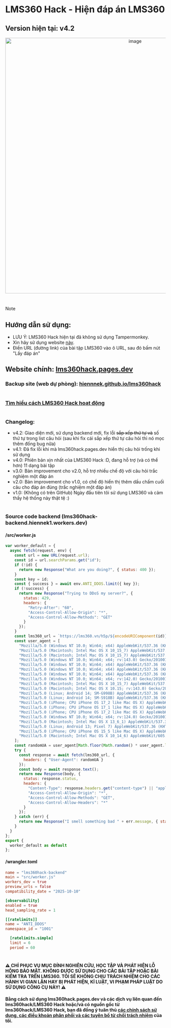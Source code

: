 # LMS360 Hack - Hiện đáp án LMS360
## Version hiện tại: v4.2

<p align="center">
  <img width="800" alt="image" src="https://github.com/user-attachments/assets/4b105993-bdb4-433c-a4ad-150054c24c89" />
</p>

#

> [!NOTE]
>## Hướng dẫn sử dụng:
>- LƯU Ý: LMS360 Hack hiện tại đã không sử dụng Tampermonkey.
>- Xin hãy sử dụng website [này](https://lms360hack.pages.dev/).
>- Điền URL (đường link) của bài tập LMS360 vào ô URL, sau đó bấm nút "Lấy đáp án"

## Website chính: [lms360hack.pages.dev](https://lms360hack.pages.dev/)
### Backup site (web dự phòng): [hiennnek.github.io/lms360hack](https://hiennnek.github.io/lms360hack/)

#

### [Tìm hiểu cách LMS360 Hack hoạt động](How_it_work.pdf)

#

### Changelog:
- v4.2: Giao diện mới, sử dụng backend mới, fix lỗi ~~sắp xếp thứ tự và~~ số thứ tự trong list câu hỏi (sau khi fix cái sắp xếp thứ tự câu hỏi thì nó mọc thêm đống bug nữa)
- v4.1: Đã fix lỗi khi mà lms360hack.pages.dev hiển thị câu hỏi trống khi sử dụng
- v4.0: Phiên bản xịn nhất của LMS360 Hack :D, đang hỗ trợ (và có thể hơn) 11 dạng bài tập
- v3.0: Bản improvement cho v2.0, hỗ trợ nhiều chế độ với câu hỏi trắc nghiệm một đáp án
- v2.0: Bản improvement cho v1.0, có chế độ hiển thị thêm dấu chấm cuối câu cho đáp án đúng (trắc nghiệm một đáp án)
- v1.0: (Không có trên GitHub) Ngày đầu tiên tôi sử dụng LMS360 và cảm thấy hệ thống này thật tệ :)

#

### Source code backend (lms360hack-backend.hiennek1.workers.dev)

#### /src/worker.js
```javascript
var worker_default = {
  async fetch(request, env) {
    const url = new URL(request.url);
    const id = url.searchParams.get("id");
    if (!id) {
      return new Response("What are you doing?", { status: 400 });
    }
    const key = id;
    const { success } = await env.ANTI_DDOS.limit({ key });
    if (!success) {
      return new Response("Trying to DDoS my server?", {
        status: 429,
        headers: {
          "Retry-After": "60",
          "Access-Control-Allow-Origin": "*",
          "Access-Control-Allow-Methods": "GET"
        }
      });
    }
    const lms360_url = `https://lms360.vn/h5p/${encodeURIComponent(id)}/play`;
    const user_agent = [
      "Mozilla/5.0 (Windows NT 10.0; Win64; x64) AppleWebKit/537.36 (KHTML, like Gecko) Chrome/140.0.0.0 Safari/537.36",
      "Mozilla/5.0 (Macintosh; Intel Mac OS X 10_15_7) AppleWebKit/537.36 (KHTML, like Gecko) Chrome/140.0.0.0 Safari/537.36",
      "Mozilla/5.0 (Macintosh; Intel Mac OS X 10_15_7) AppleWebKit/537.36 (KHTML, like Gecko) Chrome/125.0.0.0 Safari/537.36",
      "Mozilla/5.0 (Windows NT 10.0; Win64; x64; rv:143.0) Gecko/20100101 Firefox/143.0",
      "Mozilla/5.0 (Windows NT 10.0; Win64; x64) AppleWebKit/537.36 (KHTML, like Gecko) Chrome/139.0.0.0 Safari/537.36",
      "Mozilla/5.0 (Windows NT 10.0; Win64; x64) AppleWebKit/537.36 (KHTML, like Gecko) Chrome/141.0.0.0 Safari/537.36",
      "Mozilla/5.0 (Windows NT 10.0; Win64; x64) AppleWebKit/537.36 (KHTML, like Gecko) Chrome/140.0.0.0 Safari/537.36 Edg/140.0.0.0",
      "Mozilla/5.0 (Windows NT 10.0; Win64; x64; rv:142.0) Gecko/20100101 Firefox/142.0",
      "Mozilla/5.0 (Macintosh; Intel Mac OS X 10_15_7) AppleWebKit/537.36 (KHTML, like Gecko) Chrome/139.0.0.0 Safari/537.36",
      "Mozilla/5.0 (Macintosh; Intel Mac OS X 10.15; rv:143.0) Gecko/20100101 Firefox/143.0",
      "Mozilla/5.0 (Linux; Android 14; SM-G998B) AppleWebKit/537.36 (KHTML, like Gecko) Chrome/120.0.0.0 Mobile Safari/537.36",
      "Mozilla/5.0 (Linux; Android 14; SM-S918B) AppleWebKit/537.36 (KHTML, like Gecko) Chrome/121.0.0.0 Mobile Safari/537.36",
      "Mozilla/5.0 (iPhone; CPU iPhone OS 17_2 like Mac OS X) AppleWebKit/605.1.15 (KHTML, like Gecko) Version/17.2 Mobile/15E148 Safari/604.1",
      "Mozilla/5.0 (iPhone; CPU iPhone OS 17_1 like Mac OS X) AppleWebKit/605.1.15 (KHTML, like Gecko) Version/17.1 Mobile/15E148 Safari/604.1",
      "Mozilla/5.0 (iPhone; CPU iPhone OS 17_2 like Mac OS X) AppleWebKit/605.1.15 (KHTML, like Gecko) Version/17.2 Mobile/15E148 Safari/604.1",
      "Mozilla/5.0 (Windows NT 10.0; Win64; x64; rv:124.0) Gecko/20100101 Firefox/124.0",
      "Mozilla/5.0 (Macintosh; Intel Mac OS X 13_6_1) AppleWebKit/537.36 (KHTML, like Gecko) Chrome/120.0.6099.110 Safari/537.36",
      "Mozilla/5.0 (Linux; Android 13; Pixel 7) AppleWebKit/537.36 (KHTML, like Gecko) Chrome/120.0.0.0 Mobile Safari/537.36",
      "Mozilla/5.0 (iPhone; CPU iPhone OS 15_5 like Mac OS X) AppleWebKit/605.1.15 (KHTML, like Gecko) Version/15.5 Mobile/15E148 Safari/604.1",
      "Mozilla/5.0 (Macintosh; Intel Mac OS X 10_14_6) AppleWebKit/605.1.15 (KHTML, like Gecko)"
    ];
    const randomUA = user_agent[Math.floor(Math.random() * user_agent.length)];
    try {
      const response = await fetch(lms360_url, {
        headers: { "User-Agent": randomUA }
      });
      const body = await response.text();
      return new Response(body, {
        status: response.status,
        headers: {
          "Content-Type": response.headers.get("content-type") || "application/json",
          "Access-Control-Allow-Origin": "*",
          "Access-Control-Allow-Methods": "GET",
          "Access-Control-Allow-Headers": "*"
        }
      });
    } catch (err) {
      return new Response("I smell something bad " + err.message, { status: 500 });
    }
  }
};
export {
  worker_default as default
};
```

#### /wrangler.toml
```toml
name = "lms360hack-backend"
main = "src/worker.js"
workers_dev = true
preview_urls = false
compatibility_date = "2025-10-10"

[observability]
enabled = true
head_sampling_rate = 1

[[ratelimits]]
name = "ANTI_DDOS"
namespace_id = "1001"

  [ratelimits.simple]
  limit = 6
  period = 60

```


#

#### ⚠️ CHỈ PHỤC VỤ MỤC ĐÍNH NGHIÊN CỨU, HỌC TẬP VÀ PHÁT HIỆN LỖ HỔNG BẢO MẬT. KHÔNG ĐƯỢC SỬ DỤNG CHO CÁC BÀI TẬP HOẶC BÀI KIỂM TRA TRÊN LMS360. TÔI SẼ KHÔNG CHỊU TRÁCH NHIỆM CHO CÁC HÀNH VI GIAN LẬN HAY BỊ PHÁT HIỆN, KỈ LUẬT, VI PHẠM PHÁP LUẬT DO SỬ DỤNG CÔNG CỤ NÀY! ⚠️

#### Bằng cách sử dụng lms360hack.pages.dev và các dịch vụ liên quan đến lms360hack/LMS360 Hack hoặc/và có nguồn gốc từ lms360hack/LMS360 Hack, bạn đã đồng ý tuân thủ [các chính sách sử dụng, các điều khoản phân phối và các tuyên bố từ chối trách nhiệm](https://raw.githubusercontent.com/HiennNek/lms360hack/refs/heads/main/LICENSE.md) của tôi.
